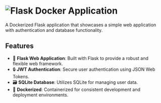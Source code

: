# ![Flask Docker Application](https://img.shields.io/badge/Flask-Docker-blue?logo=flask&logoColor=white) 

A Dockerized Flask application that showcases a simple web application with authentication and database functionality.

## Features

- 🚀 **Flask Web Application**: Built with Flask to provide a robust and flexible web framework.
- 🔒 **JWT Authentication**: Secure user authentication using JSON Web Tokens.
- 🗃️ **SQLite Database**: Utilizes SQLite for managing user data.
- 🐳 **Dockerized**: Containerized for consistent development and deployment environments.




